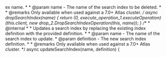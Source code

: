 ex name.
     *
     * @param name - The name of the search index to be deleted.
     *
     * @remarks Only available when used against a 7.0+ Atlas cluster.
     */
    async dropSearchIndex(name) {
        return (0, execute_operation_1.executeOperation)(this.client, new drop_2.DropSearchIndexOperation(this, name));
    }
    /**
     * @internal
     *
     * Updates a search index by replacing the existing index definition with the provided definition.
     *
     * @param name - The name of the search index to update.
     * @param definition - The new search index definition.
     *
     * @remarks Only available when used against a 7.0+ Atlas cluster.
     */
    async updateSearchIndex(name, definition) {
       